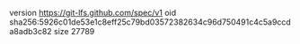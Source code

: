 version https://git-lfs.github.com/spec/v1
oid sha256:5926c01de53e1c8eff25c79bd03572382634c96d750491c4c5a9ccda8adb3c82
size 27789
